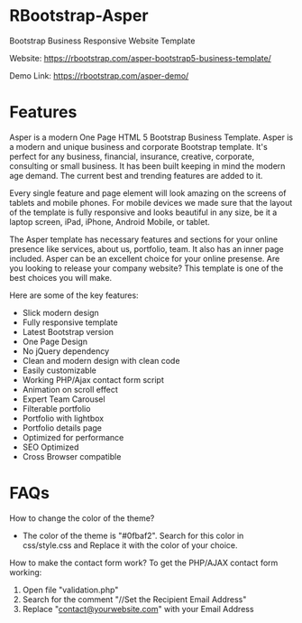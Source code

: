 # RBootstrap-Asper
Bootstrap Business Responsive Website Template

Website: https://rbootstrap.com/asper-bootstrap5-business-template/

Demo Link: https://rbootstrap.com/asper-demo/

# Features
Asper is a modern One Page HTML 5 Bootstrap Business Template.
Asper is a modern and unique business and corporate Bootstrap template.
It's perfect for any business, financial, insurance, creative, corporate, consulting or small business.
It has been built keeping in mind the modern age demand. The current best and trending features are added to it.

Every single feature and page element will look amazing on the screens of tablets and mobile phones.
For mobile devices we made sure that the layout of the template is fully responsive and looks beautiful in any size,
be it a laptop screen, iPad, iPhone, Android Mobile, or tablet.

The Asper template has necessary features and sections for your online presence like services, about us, portfolio, team.
It also has an inner page included. Asper can be an excellent choice for your online presense.
Are you looking to release your company website? This template is one of the best choices you will make.

Here are some of the key features:

- Slick modern design
- Fully responsive template
- Latest Bootstrap version
- One Page Design
- No jQuery dependency
- Clean and modern design with clean code
- Easily customizable
- Working PHP/Ajax contact form script
- Animation on scroll effect
- Expert Team Carousel
- Filterable portfolio
- Portfolio with lightbox
- Portfolio details page
- Optimized for performance
- SEO Optimized
- Cross Browser compatible

# FAQs
How to change the color of the theme?
- The color of the theme is "#0fbaf2". Search for this color in css/style.css and Replace it with the color of your choice.
 
How to make the contact form work?
To get the PHP/AJAX contact form working:
1) Open file "validation.php"
2) Search for the comment "//Set the Recipient Email Address"
3) Replace "contact@yourwebsite.com" with your Email Address

